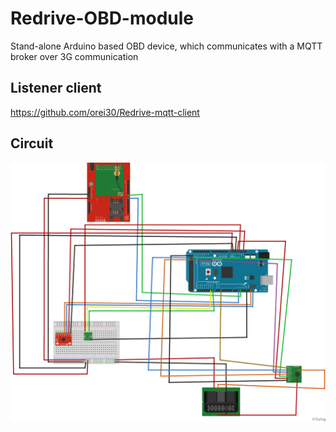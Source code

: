 # Redrive-OBD-module
Stand-alone Arduino based OBD device, which communicates with a MQTT broker over 3G communication

## Listener client
https://github.com/orei30/Redrive-mqtt-client

## Circuit
![Circuit](Circuit.png)